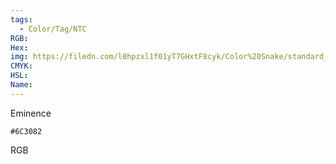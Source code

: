 ```yaml
---
tags:
  - Color/Tag/NTC
RGB:
Hex:
img: https://filedn.com/l0hpzxl1f01yT7GHxtF8cyk/Color%20Snake/standard_csv_to_svg//6C3082.svg
CMYK:
HSL:
Name:
---
```

Eminence
```palette
#6C3082
```
RGB
